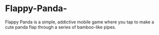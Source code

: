 # Flappy-Panda-
Flappy Panda is a simple, addictive mobile game where you tap to make a cute panda flap through a series of bamboo-like pipes.
